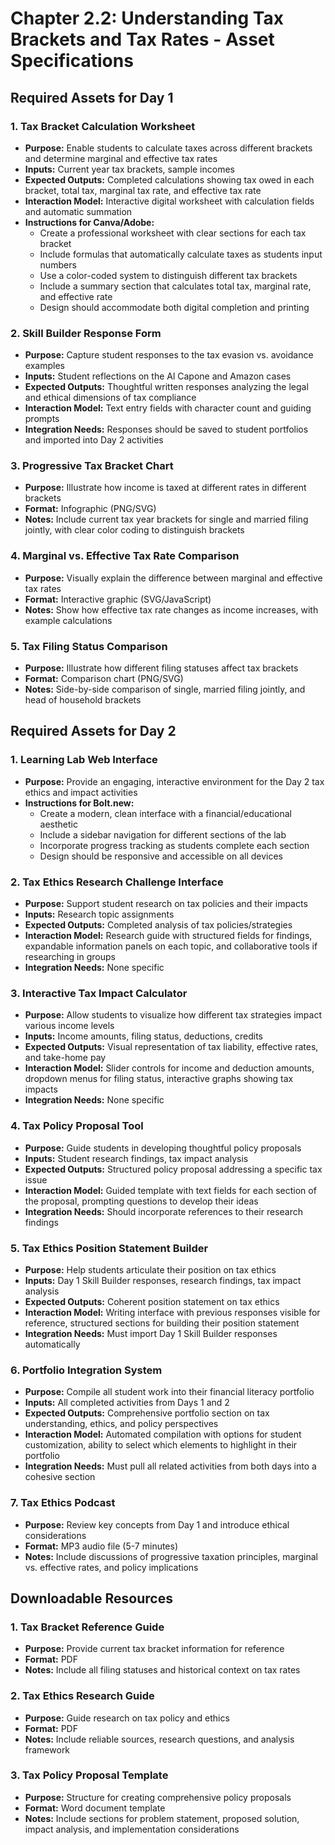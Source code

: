 # Chapter 2.2: Understanding Tax Brackets and Tax Rates - Asset Specifications

## Required Assets for Day 1

### 1. Tax Bracket Calculation Worksheet
- **Purpose:** Enable students to calculate taxes across different brackets and determine marginal and effective tax rates
- **Inputs:** Current year tax brackets, sample incomes
- **Expected Outputs:** Completed calculations showing tax owed in each bracket, total tax, marginal tax rate, and effective tax rate
- **Interaction Model:** Interactive digital worksheet with calculation fields and automatic summation
- **Instructions for Canva/Adobe:**
  - Create a professional worksheet with clear sections for each tax bracket
  - Include formulas that automatically calculate taxes as students input numbers
  - Use a color-coded system to distinguish different tax brackets
  - Include a summary section that calculates total tax, marginal rate, and effective rate
  - Design should accommodate both digital completion and printing

### 2. Skill Builder Response Form
- **Purpose:** Capture student responses to the tax evasion vs. avoidance examples
- **Inputs:** Student reflections on the Al Capone and Amazon cases
- **Expected Outputs:** Thoughtful written responses analyzing the legal and ethical dimensions of tax compliance
- **Interaction Model:** Text entry fields with character count and guiding prompts
- **Integration Needs:** Responses should be saved to student portfolios and imported into Day 2 activities

### 3. Progressive Tax Bracket Chart
- **Purpose:** Illustrate how income is taxed at different rates in different brackets
- **Format:** Infographic (PNG/SVG)
- **Notes:** Include current tax year brackets for single and married filing jointly, with clear color coding to distinguish brackets

### 4. Marginal vs. Effective Tax Rate Comparison
- **Purpose:** Visually explain the difference between marginal and effective tax rates
- **Format:** Interactive graphic (SVG/JavaScript)
- **Notes:** Show how effective tax rate changes as income increases, with example calculations

### 5. Tax Filing Status Comparison
- **Purpose:** Illustrate how different filing statuses affect tax brackets
- **Format:** Comparison chart (PNG/SVG)
- **Notes:** Side-by-side comparison of single, married filing jointly, and head of household brackets

## Required Assets for Day 2

### 1. Learning Lab Web Interface
- **Purpose:** Provide an engaging, interactive environment for the Day 2 tax ethics and impact activities
- **Instructions for Bolt.new:**
  - Create a modern, clean interface with a financial/educational aesthetic
  - Include a sidebar navigation for different sections of the lab
  - Incorporate progress tracking as students complete each section
  - Design should be responsive and accessible on all devices

### 2. Tax Ethics Research Challenge Interface
- **Purpose:** Support student research on tax policies and their impacts
- **Inputs:** Research topic assignments
- **Expected Outputs:** Completed analysis of tax policies/strategies
- **Interaction Model:** Research guide with structured fields for findings, expandable information panels on each topic, and collaborative tools if researching in groups
- **Integration Needs:** None specific

### 3. Interactive Tax Impact Calculator
- **Purpose:** Allow students to visualize how different tax strategies impact various income levels
- **Inputs:** Income amounts, filing status, deductions, credits
- **Expected Outputs:** Visual representation of tax liability, effective rates, and take-home pay
- **Interaction Model:** Slider controls for income and deduction amounts, dropdown menus for filing status, interactive graphs showing tax impacts
- **Integration Needs:** None specific

### 4. Tax Policy Proposal Tool
- **Purpose:** Guide students in developing thoughtful policy proposals
- **Inputs:** Student research findings, tax impact analysis
- **Expected Outputs:** Structured policy proposal addressing a specific tax issue
- **Interaction Model:** Guided template with text fields for each section of the proposal, prompting questions to develop their ideas
- **Integration Needs:** Should incorporate references to their research findings

### 5. Tax Ethics Position Statement Builder
- **Purpose:** Help students articulate their position on tax ethics
- **Inputs:** Day 1 Skill Builder responses, research findings, tax impact analysis
- **Expected Outputs:** Coherent position statement on tax ethics
- **Interaction Model:** Writing interface with previous responses visible for reference, structured sections for building their position statement
- **Integration Needs:** Must import Day 1 Skill Builder responses automatically

### 6. Portfolio Integration System
- **Purpose:** Compile all student work into their financial literacy portfolio
- **Inputs:** All completed activities from Days 1 and 2
- **Expected Outputs:** Comprehensive portfolio section on tax understanding, ethics, and policy perspectives
- **Interaction Model:** Automated compilation with options for student customization, ability to select which elements to highlight in their portfolio
- **Integration Needs:** Must pull all related activities from both days into a cohesive section

### 7. Tax Ethics Podcast
- **Purpose:** Review key concepts from Day 1 and introduce ethical considerations
- **Format:** MP3 audio file (5-7 minutes)
- **Notes:** Include discussions of progressive taxation principles, marginal vs. effective rates, and policy implications

## Downloadable Resources

### 1. Tax Bracket Reference Guide
- **Purpose:** Provide current tax bracket information for reference
- **Format:** PDF
- **Notes:** Include all filing statuses and historical context on tax rates

### 2. Tax Ethics Research Guide
- **Purpose:** Guide research on tax policy and ethics
- **Format:** PDF
- **Notes:** Include reliable sources, research questions, and analysis framework

### 3. Tax Policy Proposal Template
- **Purpose:** Structure for creating comprehensive policy proposals
- **Format:** Word document template
- **Notes:** Include sections for problem statement, proposed solution, impact analysis, and implementation considerations